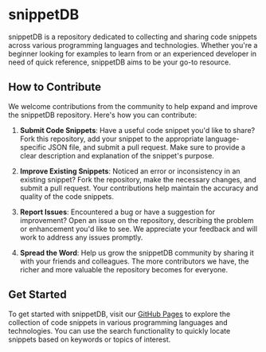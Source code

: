 # snippetDB

snippetDB is a repository dedicated to collecting and sharing code snippets across various programming languages and technologies. Whether you're a beginner looking for examples to learn from or an experienced developer in need of quick reference, snippetDB aims to be your go-to resource.

## How to Contribute

We welcome contributions from the community to help expand and improve the snippetDB repository. Here's how you can contribute:

1. **Submit Code Snippets**: Have a useful code snippet you'd like to share? Fork this repository, add your snippet to the appropriate language-specific JSON file, and submit a pull request. Make sure to provide a clear description and explanation of the snippet's purpose.

2. **Improve Existing Snippets**: Noticed an error or inconsistency in an existing snippet? Fork the repository, make the necessary changes, and submit a pull request. Your contributions help maintain the accuracy and quality of the code snippets.

3. **Report Issues**: Encountered a bug or have a suggestion for improvement? Open an issue on the repository, describing the problem or enhancement you'd like to see. We appreciate your feedback and will work to address any issues promptly.

4. **Spread the Word**: Help us grow the snippetDB community by sharing it with your friends and colleagues. The more contributors we have, the richer and more valuable the repository becomes for everyone.

## Get Started

To get started with snippetDB, visit our [GitHub Pages](https://jordanwheelerdev.github.io/snippetdb) to explore the collection of code snippets in various programming languages and technologies. You can use the search functionality to quickly locate snippets based on keywords or topics of interest.

